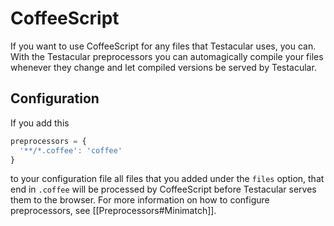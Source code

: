 # CoffeeScript

If you want to use CoffeeScript for any files that Testacular uses, you can. 
With the Testacular preprocessors you can automagically 
compile your files whenever they change and let compiled versions be served by 
Testacular.

## Configuration
If you add this
```javascript
preprocessors = {
  '**/*.coffee': 'coffee'
}
```
to your configuration file all files that you added under the `files` option, that 
end in `.coffee` will be processed by CoffeeScript before Testacular serves them
to the browser. For more information on how to configure preprocessors, see [[Preprocessors#Minimatch]].
